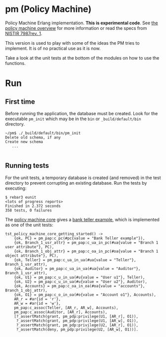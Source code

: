# pm (Policy Machine)

Policy Machine Erlang implementation. **This is experimental code**. See [the policy machine
overview](http://csrc.nist.gov/pm/) for more information or read the
specs from [NISTIR 7987rev. 1](http://nvlpubs.nist.gov/nistpubs/ir/2015/NIST.IR.7987r1.pdf).

This version is used to play with some of the ideas the PM tries to
implement. It is of no practical use as it is now.

Take a look at the unit tests at the bottom of the modules on how to
use the functions.

# Run

## First time

Before running the application, the database must be created. Look for
the executable `pm_init` which may be in the `bin` or
`_build/default/bin` directory.

```
~/pm$ ./_build/default/bin/pm_init 
Delete old schema, if any
Create new schema
   ...
   
```

## Running tests

For the unit tests, a temporary database is created (and removed) in
the test directory to prevent corrupting an existing database. Run the
tests by executing:

```
$ rebar3 eunit
<lots of progress reports>
Finished in 2.372 seconds
358 tests, 0 failures
```

The [policy machine core](https://pm-master.github.io/pm-master/policy-machine-core/)
gives a [bank teller example](https://pm-master.github.io/pm-master/policy-machine-core/#bank-teller), which is implemented as one of the unit tests:

```
tst_policy_machine_core_getting_started() ->
    {ok, PC} = pm_pap:c_pc(#pc{value = "Bank Teller example"}),
    {ok, Branch_1_usr_attr} = pm_pap:c_ua_in_pc(#ua{value = "Branch 1 user attribute"}, PC),
    {ok, Branch_1_obj_attr} = pm_pap:c_oa_in_pc(#oa{value = "Branch 1 object attribute"}, PC),
    {ok, Teller} = pm_pap:c_ua_in_ua(#ua{value = "Teller"}, Branch_1_usr_attr),
    {ok, Auditor} = pm_pap:c_ua_in_ua(#ua{value = "Auditor"}, Branch_1_usr_attr),
    {ok, U1} = pm_pap:c_u_in_ua(#u{value = "User u1"}, Teller),
    {ok, U2} = pm_pap:c_u_in_ua(#u{value = "User u2"}, Auditor),
    {ok, Accounts} = pm_pap:c_oa_in_oa(#oa{value = "accounts"}, Branch_1_obj_attr),
    {ok, O1} = pm_pap:c_o_in_oa(#o{value = "Account o1"}, Accounts),
    AR_r = #ar{id = 'r'},
    AR_w = #ar{id = 'w'},
    pm_pap:c_assoc(Teller, [AR_r, AR_w], Accounts),
    pm_pap:c_assoc(Auditor, [AR_r], Accounts),
    [?_assertMatch(grant, pm_pdp:privilege(U1, [AR_r], O1)),
     ?_assertMatch(grant, pm_pdp:privilege(U1, [AR_w], O1)),
     ?_assertMatch(grant, pm_pdp:privilege(U2, [AR_r], O1)),
     ?_assertMatch(deny, pm_pdp:privilege(U2, [AR_w], O1))].
```
